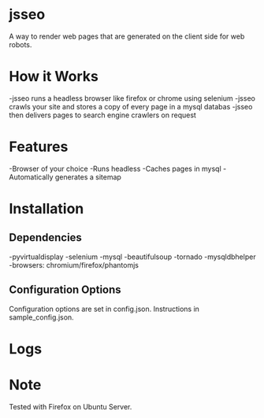 # jsseo

A way to render web pages that are generated on the client
side for web robots.

# How it Works

-jsseo runs a headless browser like firefox or chrome using selenium
-jsseo crawls your site and stores a copy of every page in a mysql databas
-jsseo then delivers pages to search engine crawlers on request

# Features

-Browser of your choice
-Runs headless
-Caches pages in mysql
-Automatically generates a sitemap

# Installation

## Dependencies
-pyvirtualdisplay
-selenium
-mysql
-beautifulsoup
-tornado
-mysqldbhelper
-browsers: chromium/firefox/phantomjs

## Configuration Options

Configuration options are set in config.json. 
Instructions in sample_config.json.

# Logs

# Note
Tested with Firefox on Ubuntu Server.
